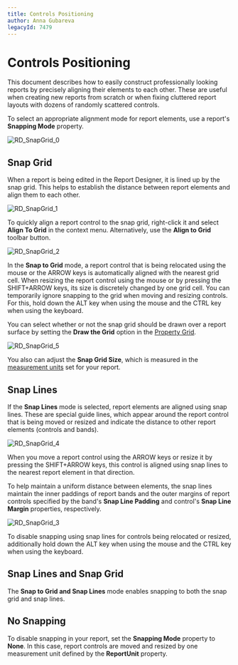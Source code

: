 ```yaml
---
title: Controls Positioning
author: Anna Gubareva
legacyId: 7479
---
```

# Controls Positioning
This document describes how to easily construct professionally looking reports by precisely aligning their elements to each other. These are useful when creating new reports from scratch or when fixing cluttered report layouts with dozens of randomly scattered controls.

To select an appropriate alignment mode for report elements, use a report's **Snapping Mode** property.

![RD_SnapGrid_0](../../../../../images/img11118.png)

## Snap Grid
When a report is being edited in the Report Designer, it is lined up by the snap grid. This helps to establish the distance between report elements and align them to each other.

![RD_SnapGrid_1](../../../../../images/img11119.png)

To quickly align a report control to the snap grid, right-click it and select **Align To Grid** in the context menu. Alternatively, use the **Align to Grid** toolbar button.

![RD_SnapGrid_2](../../../../../images/img11120.png)

In the **Snap to Grid** mode, a report control that is being relocated using the mouse or the ARROW keys is automatically aligned with the nearest grid cell. When resizing the report control using the mouse or by pressing the SHIFT+ARROW keys, its size is discretely changed by one grid cell. You can temporarily ignore snapping to the grid when moving and resizing controls. For this, hold down the ALT key when using the mouse and the CTRL key when using the keyboard.

You can select whether or not the snap grid should be drawn over a report surface by setting the **Draw the Grid** option in the [Property Grid](../../report-designer-reference/report-designer-ui/property-grid.md).

![RD_SnapGrid_5](../../../../../images/img11123.png)

You also can adjust the **Snap Grid Size**, which is measured in the [measurement units](change-measurement-units-of-a-report.md) set for your report.

## Snap Lines
If the **Snap Lines** mode is selected, report elements are aligned using snap lines. These are special guide lines, which appear around the report control that is being moved or resized and indicate the distance to other report elements (controls and bands).

![RD_SnapGrid_4](../../../../../images/img11122.png)

When you move a report control using the ARROW keys or resize it by pressing the SHIFT+ARROW keys, this control is aligned using snap lines to the nearest report element in that direction.

To help maintain a uniform distance between elements, the snap lines maintain the inner paddings of report bands and the outer margins of report controls specified by the band's **Snap Line Padding** and control's **Snap Line Margin** properties, respectively.

![RD_SnapGrid_3](../../../../../images/img11121.png)

To disable snapping using snap lines for controls being relocated or resized, additionally hold down the ALT key when using the mouse and the CTRL key when using the keyboard.

## Snap Lines and Snap Grid
The **Snap to Grid and Snap Lines** mode enables snapping to both the snap grid and snap lines.

## No Snapping
To disable snapping in your report, set the **Snapping Mode** property to **None**. In this case, report controls are moved and resized by one measurement unit defined by the **ReportUnit** property.